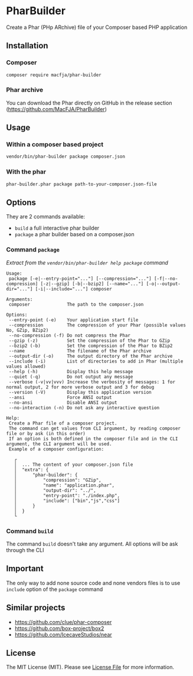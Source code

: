 # PharBuilder

Create a Phar (PHp ARchive) file of your Composer based PHP application

## Installation

### Composer

```sh
composer require macfja/phar-builder
```

### Phar archive

You can download the Phar directly on GitHub in the release section (https://github.com/MacFJA/PharBuilder)

## Usage

### Within a composer based project

```sh
vendor/bin/phar-builder package composer.json
```

### With the phar

```sh
phar-builder.phar package path-to-your-composer.json-file
```

## Options

They are 2 commands available:

* `build` a full interactive phar builder
* `package` a phar builder based on a composer.json

### Command `package`

_Extract from the `vendor/bin/phar-builder help package` command_

```
Usage:
 package [-e|--entry-point="..."] [--compression="..."] [-f|--no-compression] [-z|--gzip] [-b|--bzip2] [--name="..."] [-o|--output-dir="..."] [-i|--include="..."] composer

Arguments:
 composer              The path to the composer.json

Options:
 --entry-point (-e)    Your application start file
 --compression         The compression of your Phar (possible values No, GZip, BZip2)
 --no-compression (-f) Do not compress the Phar
 --gzip (-z)           Set the compression of the Phar to GZip
 --bzip2 (-b)          Set the compression of the Phar to BZip2
 --name                The filename of the Phar archive
 --output-dir (-o)     The output directory of the Phar archive
 --include (-i)        List of directories to add in Phar (multiple values allowed)
 --help (-h)           Display this help message
 --quiet (-q)          Do not output any message
 --verbose (-v|vv|vvv) Increase the verbosity of messages: 1 for normal output, 2 for more verbose output and 3 for debug
 --version (-V)        Display this application version
 --ansi                Force ANSI output
 --no-ansi             Disable ANSI output
 --no-interaction (-n) Do not ask any interactive question

Help:
 Create a Phar file of a composer project.
 The command can get values from CLI argument, by reading composer file or by ask (in this order)
 If an option is both defined in the composer file and in the CLI argument, the CLI argument will be used.
 Example of a composer configuration:

   ┌
   │  ... The content of your composer.json file
   │  "extra": {
   │      "phar-builder": {
   │          "compression": "GZip",
   │          "name": "application.phar",
   │          "output-dir": "../",
   │          "entry-point": "./index.php",
   │          "include": ["bin","js","css"]
   │      }
   │  }
   └
```

### Command `build`

The command `build` doesn't take any argument. All options will be ask through the CLI

## Important

The only way to add none source code and none vendors files is to use `include` option of the `package` command

## Similar projects

 - https://github.com/clue/phar-composer
 - https://github.com/box-project/box2
 - https://github.com/IcecaveStudios/near

## License

The MIT License (MIT). Please see [License File](LICENSE.md) for more information.
